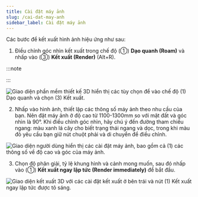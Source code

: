 ```yaml
---
title: Cài đặt máy ảnh
slug: /cai-dat-may-anh
sidebar_label: Cài đặt máy ảnh
---
```


Các bước để kết xuất hình ảnh hiệu ứng như sau:

1. Điều chỉnh góc nhìn kết xuất trong chế độ (①) **Dạo quanh (Roam)** và nhấp vào (③) **Kết xuất (Render)** (Alt+R).

:::note

:::

![Giao diện phần mềm thiết kế 3D hiển thị các tùy chọn để vào chế độ (1) Dạo quanh và chọn (3) Kết xuất.](https://storage.googleapis.com/jegavn_kb/image_jegavn/56.1.png)

2. Nhấp vào hình ảnh, thiết lập các thông số máy ảnh theo nhu cầu của bạn. Nên đặt máy ảnh ở độ cao từ 1100-1300mm so với mặt đất và góc nhìn là 90°. Khi điều chỉnh góc nhìn, hãy chú ý đến đường tham chiếu ngang: màu xanh lá cây cho biết trạng thái ngang và dọc, trong khi màu đỏ yêu cầu bạn giữ nút chuột phải và di chuyển để điều chỉnh.

![Giao diện người dùng hiển thị các cài đặt máy ảnh, bao gồm cả (1) các thông số về độ cao và góc của máy ảnh.](https://storage.googleapis.com/jegavn_kb/image_jegavn/56.2.png)

3. Chọn độ phân giải, tỷ lệ khung hình và cảnh mong muốn, sau đó nhấp vào (①) **Kết xuất ngay lập tức (Render immediately)** để bắt đầu.

![Giao diện kết xuất 3D với các cài đặt kết xuất ở bên trái và nút (1) Kết xuất ngay lập tức được tô sáng.](https://storage.googleapis.com/jegavn_kb/image_jegavn/56.3.png)
